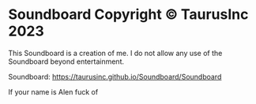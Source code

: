 # Soundboard Copyright © TaurusInc 2023

This Soundboard is a creation of me. 
I do not allow any use of the Soundboard beyond entertainment. 

Soundboard: https://taurusinc.github.io/Soundboard/Soundboard

If your name is Alen fuck of
